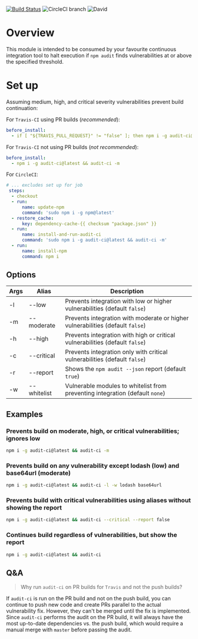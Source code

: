 [![Build Status](https://travis-ci.com/IBM/audit-ci.svg?branch=master)](https://travis-ci.com/IBM/audit-ci)
![CircleCI branch](https://img.shields.io/circleci/project/github/IBM/audit-ci/master.svg)
![David](https://img.shields.io/david/IBM/audit-ci.svg)

# Overview

This module is intended to be consumed by your favourite continuous integration tool to
halt execution if `npm audit` finds vulnerabilities at or above the specified threshold.

# Set up

Assuming medium, high, and critical severity vulnerabilities prevent build continuation:

For `Travis-CI` using PR builds (*recommended*):

```yml
before_install:
  - if [ "${TRAVIS_PULL_REQUEST}" != "false" ]; then npm i -g audit-ci@latest && audit-ci -m; fi
```

For `Travis-CI` not using PR builds (*not recommended*):

```yml
before_install:
  - npm i -g audit-ci@latest && audit-ci -m
```


For `CircleCI`:

```yml
# ... excludes set up for job 
 steps:
  - checkout
  - run:
      name: update-npm 
      command: 'sudo npm i -g npm@latest'
  - restore_cache:
      key: dependency-cache-{{ checksum "package.json" }}
  - run:
      name: install-and-run-audit-ci
      command: 'sudo npm i -g audit-ci@latest && audit-ci -m'
  - run:
      name: install-npm
      command: npm i
```

## Options

| Args | Alias       | Description                                                                    |
|------|-------------|--------------------------------------------------------------------------------|
| -l   | --low       | Prevents integration with low or higher vulnerabilities (default `false`)      |
| -m   | --moderate  | Prevents integration with moderate or higher vulnerabilities (default `false`) |
| -h   | --high      | Prevents integration with high or critical vulnerabilities (default `false`)   |
| -c   | --critical  | Prevents integration only with critical vulnerabilities (default `false`)      |
| -r   | --report    | Shows the `npm audit --json` report (default `true`)                           |
| -w   | --whitelist | Vulnerable modules to whitelist from preventing integration (default `none`)   |

## Examples

### Prevents build on moderate, high, or critical vulnerabilities; ignores low
```sh
npm i -g audit-ci@latest && audit-ci -m
```

### Prevents build on any vulnerability except lodash (low) and base64url (moderate)
```sh
npm i -g audit-ci@latest && audit-ci -l -w lodash base64url
```

### Prevents build with critical vulnerabilities using aliases without showing the report
```sh
npm i -g audit-ci@latest && audit-ci --critical --report false
```

### Continues build regardless of vulnerabilities, but show the report
```sh
npm i -g audit-ci@latest && audit-ci
```

## Q&A

> Why run `audit-ci` on PR builds for `Travis` and not the push builds?

If `audit-ci` is run on the PR build and not on the push build, you can continue to push new code and create PRs parallel to the actual vulnerability fix. However, they can't be merged until the fix is implemented. Since `audit-ci` performs the audit on the PR build, it will always have the most up-to-date dependencies vs. the push build, which would require a manual merge with `master` before passing the audit.